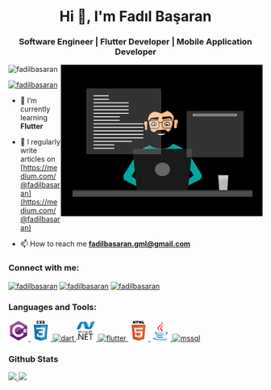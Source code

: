 <h1 align="center">Hi 👋, I'm Fadıl Başaran</h1>
<h3 align="center">Software Engineer | Flutter Developer | Mobile Application Developer  </h3>

<img align="right" alt="Coding" width="400" src="coding.gif">

<p align="left"> <img src="https://komarev.com/ghpvc/?username=fadilbasaran&label=Profile%20views&color=0e75b6&style=flat" alt="fadilbasaran" /> </p>
<p align="left"> <a href="https://twitter.com/fadilbasaran" target="blank"><img src="https://img.shields.io/twitter/follow/fadilbasaran?logo=twitter&style=for-the-badge" alt="fadilbasaran" /></a> </p>

- 🌱 I’m currently learning **Flutter**

- 📝 I regularly write articles on [https://medium.com/@fadilbasaran](https://medium.com/@fadilbasaran)
- 📫 How to reach me **fadilbasaran.gml@gmail.com**

<h3 align="left">Connect with me:</h3>
<p align="left">
<a href="https://twitter.com/fadilbasaran" target="blank"><img align="center" src="https://raw.githubusercontent.com/rahuldkjain/github-profile-readme-generator/master/src/images/icons/Social/twitter.svg" alt="fadilbasaran" height="30" width="40" /></a>
<a href="https://linkedin.com/in/fadıl-başaran-a58932155" target="blank"><img align="center" src="https://raw.githubusercontent.com/rahuldkjain/github-profile-readme-generator/master/src/images/icons/Social/linked-in-alt.svg" alt="fadilbasaran" height="30" width="40" /></a>
<a href="https://instagram.com/fadilbasaran" target="blank"><img align="center" src="https://raw.githubusercontent.com/rahuldkjain/github-profile-readme-generator/master/src/images/icons/Social/instagram.svg" alt="fadilbasaran" height="30" width="40" /></a>
</p>

<h3 align="left">Languages and Tools:</h3>
<p align="left"> <a href="https://www.w3schools.com/cs/" target="_blank" rel="noreferrer"> <img src="https://raw.githubusercontent.com/devicons/devicon/master/icons/csharp/csharp-original.svg" alt="csharp" width="40" height="40"/> </a> <a href="https://www.w3schools.com/css/" target="_blank" rel="noreferrer"> <img src="https://raw.githubusercontent.com/devicons/devicon/master/icons/css3/css3-original-wordmark.svg" alt="css3" width="40" height="40"/> </a> <a href="https://dart.dev" target="_blank" rel="noreferrer"> <img src="https://www.vectorlogo.zone/logos/dartlang/dartlang-icon.svg" alt="dart" width="40" height="40"/> </a> <a href="https://dotnet.microsoft.com/" target="_blank" rel="noreferrer"> <img src="https://raw.githubusercontent.com/devicons/devicon/master/icons/dot-net/dot-net-original-wordmark.svg" alt="dotnet" width="40" height="40"/> </a> <a href="https://flutter.dev" target="_blank" rel="noreferrer"> <img src="https://www.vectorlogo.zone/logos/flutterio/flutterio-icon.svg" alt="flutter" width="40" height="40"/> </a> <a href="https://www.w3.org/html/" target="_blank" rel="noreferrer"> <img src="https://raw.githubusercontent.com/devicons/devicon/master/icons/html5/html5-original-wordmark.svg" alt="html5" width="40" height="40"/> </a> <a href="https://www.java.com" target="_blank" rel="noreferrer"> <img src="https://raw.githubusercontent.com/devicons/devicon/master/icons/java/java-original.svg" alt="java" width="40" height="40"/> </a> <a href="https://www.microsoft.com/en-us/sql-server" target="_blank" rel="noreferrer"> <img src="https://www.svgrepo.com/show/303229/microsoft-sql-server-logo.svg" alt="mssql" width="40" height="40"/> </a> </p>

<h3>Github Stats</h3>
<a href="https://github.com/fadilbasaran">
  <img height="180em" src="https://github-readme-stats-eight-theta.vercel.app/api?username=MertbabaOkulmus&show_icons=true&theme=algolia&include_all_commits=true&count_private=true"/>
  <img height="180em" src="https://github-readme-stats-eight-theta.vercel.app/api/top-langs/?username=fadilbasaran&layout=compact&langs_count=10&theme=algolia"/>
</a>
